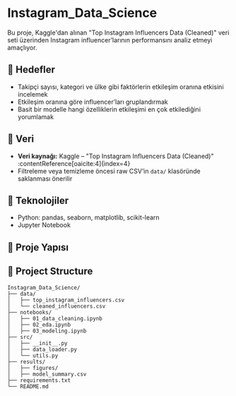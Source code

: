 # Instagram_Data_Science

Bu proje, Kaggle'dan alınan "Top Instagram Influencers Data (Cleaned)" veri seti üzerinden Instagram influencer’larının performansını analiz etmeyi amaçlıyor.

## 🎯 Hedefler

- Takipçi sayısı, kategori ve ülke gibi faktörlerin etkileşim oranına etkisini incelemek
- Etkileşim oranına göre influencer’ları gruplandırmak
- Basit bir modelle hangi özelliklerin etkileşimi en çok etkilediğini yorumlamak

## 🧩 Veri

- **Veri kaynağı:** Kaggle – "Top Instagram Influencers Data (Cleaned)" :contentReference[oaicite:4]{index=4}
- Filtreleme veya temizleme öncesi raw CSV’in `data/` klasöründe saklanması önerilir

## 🧰 Teknolojiler

- Python: pandas, seaborn, matplotlib, scikit-learn
- Jupyter Notebook

## 📁 Proje Yapısı

## 📁 Project Structure

```
Instagram_Data_Science/
├── data/
│   ├── top_instagram_influencers.csv
│   └── cleaned_influencers.csv
├── notebooks/
│   ├── 01_data_cleaning.ipynb
│   ├── 02_eda.ipynb
│   ├── 03_modeling.ipynb
├── src/
│   ├── __init__.py
│   ├── data_loader.py
│   └── utils.py
├── results/
│   ├── figures/
│   ├── model_summary.csv
├── requirements.txt
└── README.md
```

